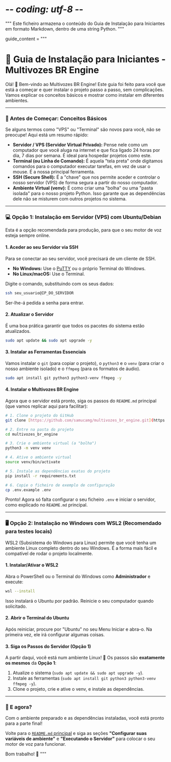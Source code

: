 # -*- coding: utf-8 -*-

"""
Este ficheiro armazena o conteúdo do Guia de Instalação para Iniciantes
em formato Markdown, dentro de uma string Python.
"""

guide_content = """
# 📘 Guia de Instalação para Iniciantes - Multivozes BR Engine

Olá! 👋 Bem-vindo ao Multivozes BR Engine! Este guia foi feito para você que está a começar e quer instalar o projeto passo a passo, sem complicações. Vamos explicar os conceitos básicos e mostrar como instalar em diferentes ambientes.

---

### 🤔 Antes de Começar: Conceitos Básicos

Se alguns termos como "VPS" ou "Terminal" são novos para você, não se preocupe! Aqui está um resumo rápido:

* **Servidor / VPS (Servidor Virtual Privado):** Pense nele como um computador que você aluga na internet e que fica ligado 24 horas por dia, 7 dias por semana. É ideal para hospedar projetos como este.
* **Terminal (ou Linha de Comando):** É aquela "tela preta" onde digitamos comandos para o computador executar tarefas, em vez de usar o mouse. É a nossa principal ferramenta.
* **SSH (Secure Shell):** É a "chave" que nos permite aceder e controlar o nosso servidor (VPS) de forma segura a partir do nosso computador.
* **Ambiente Virtual (venv):** É como criar uma "bolha" ou uma "pasta isolada" para o nosso projeto Python. Isso garante que as dependências dele não se misturem com outros projetos no sistema.

---

### 💻 Opção 1: Instalação em Servidor (VPS) com Ubuntu/Debian

Esta é a opção recomendada para produção, para que o seu motor de voz esteja sempre online.

#### 1. Aceder ao seu Servidor via SSH
Para se conectar ao seu servidor, você precisará de um cliente de SSH.

* **No Windows:** Use o [PuTTY](https://www.putty.org/) ou o próprio Terminal do Windows.
* **No Linux/macOS:** Use o Terminal.

Digite o comando, substituindo com os seus dados:
```bash
ssh seu_usuario@IP_DO_SERVIDOR
```
Ser-lhe-á pedida a senha para entrar.

#### 2. Atualizar o Servidor
É uma boa prática garantir que todos os pacotes do sistema estão atualizados.
```bash
sudo apt update && sudo apt upgrade -y
```

#### 3. Instalar as Ferramentas Essenciais
Vamos instalar o `git` (para copiar o projeto), o `python3` e o `venv` (para criar o nosso ambiente isolado) e o `ffmpeg` (para os formatos de áudio).
```bash
sudo apt install git python3 python3-venv ffmpeg -y
```

#### 4. Instalar o Multivozes BR Engine
Agora que o servidor está pronto, siga os passos do `README.md` principal (que vamos replicar aqui para facilitar):

```bash
# 1. Clone o projeto do GitHub
git clone [https://github.com/samucamg/multivozes_br_engine.git](https://github.com/samucamg/multivozes_br_engine.git)

# 2. Entre na pasta do projeto
cd multivozes_br_engine

# 3. Crie o ambiente virtual (a "bolha")
python3 -m venv venv

# 4. Ative o ambiente virtual
source venv/bin/activate

# 5. Instale as dependências exatas do projeto
pip install -r requirements.txt

# 6. Copie o ficheiro de exemplo de configuração
cp .env.example .env
```
Pronto! Agora só falta configurar o seu ficheiro `.env` e iniciar o servidor, como explicado no `README.md` principal.

---

### 🖥️ Opção 2: Instalação no Windows com WSL2 (Recomendado para testes locais)

WSL2 (Subsistema do Windows para Linux) permite que você tenha um ambiente Linux completo dentro do seu Windows. É a forma mais fácil e compatível de rodar o projeto localmente.

#### 1. Instalar/Ativar o WSL2
Abra o PowerShell ou o Terminal do Windows como **Administrador** e execute:
```bash
wsl --install
```
Isso instalará o Ubuntu por padrão. Reinicie o seu computador quando solicitado.

#### 2. Abrir o Terminal do Ubuntu
Após reiniciar, procure por "Ubuntu" no seu Menu Iniciar e abra-o. Na primeira vez, ele irá configurar algumas coisas.

#### 3. Siga os Passos do Servidor (Opção 1)
A partir daqui, você está num ambiente Linux! 🎉 Os passos são **exatamente os mesmos** da **Opção 1**:
1.  Atualize o sistema (`sudo apt update && sudo apt upgrade -y`).
2.  Instale as ferramentas (`sudo apt install git python3 python3-venv ffmpeg -y`).
3.  Clone o projeto, crie e ative o venv, e instale as dependências.

---

### 🎉 E agora?

Com o ambiente preparado e as dependências instaladas, você está pronto para a parte final!

Volte para o [`README.md` principal](https://github.com/samucamg/multivozes_br_engine/blob/main/README.md) e siga as seções **"Configurar suas variáveis de ambiente"** e **"Executando o Servidor"** para colocar o seu motor de voz para funcionar.

Bom trabalho! 💪
"""
